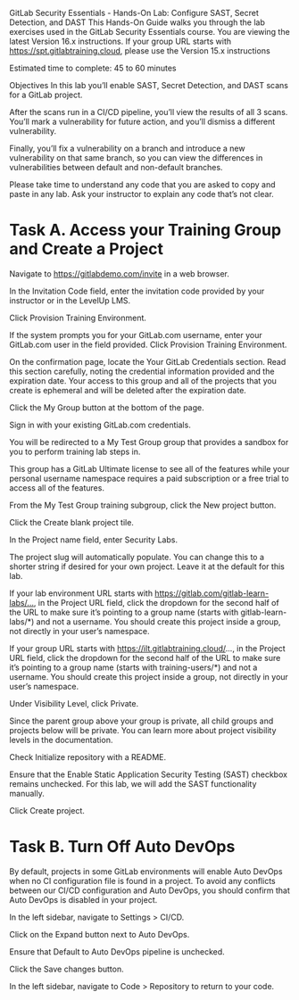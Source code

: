 GitLab Security Essentials - Hands-On Lab: Configure SAST, Secret Detection, and DAST
This Hands-On Guide walks you through the lab exercises used in the GitLab Security Essentials course.
You are viewing the latest Version 16.x instructions. If your group URL starts with https://spt.gitlabtraining.cloud, please use the Version 15.x instructions

Estimated time to complete: 45 to 60 minutes

Objectives
In this lab you’ll enable SAST, Secret Detection, and DAST scans for a GitLab project.

After the scans run in a CI/CD pipeline, you’ll view the results of all 3 scans. You’ll mark a vulnerability for future action, and you’ll dismiss a different vulnerability.

Finally, you’ll fix a vulnerability on a branch and introduce a new vulnerability on that same branch, so you can view the differences in vulnerabilities between default and non-default branches.

Please take time to understand any code that you are asked to copy and paste in any lab. Ask your instructor to explain any code that’s not clear.

# Task A. Access your Training Group and Create a Project
Navigate to https://gitlabdemo.com/invite in a web browser.

In the Invitation Code field, enter the invitation code provided by your instructor or in the LevelUp LMS.

Click Provision Training Environment.

If the system prompts you for your GitLab.com username, enter your GitLab.com user in the field provided. Click Provision Training Environment.

On the confirmation page, locate the Your GitLab Credentials section. Read this section carefully, noting the credential information provided and the expiration date. Your access to this group and all of the projects that you create is ephemeral and will be deleted after the expiration date.

Click the My Group button at the bottom of the page.

Sign in with your existing GitLab.com credentials.

You will be redirected to a My Test Group group that provides a sandbox for you to perform training lab steps in.

This group has a GitLab Ultimate license to see all of the features while your personal username namespace requires a paid subscription or a free trial to access all of the features.

From the My Test Group training subgroup, click the New project button.

Click the Create blank project tile.

In the Project name field, enter Security Labs.

The project slug will automatically populate. You can change this to a shorter string if desired for your own project. Leave it at the default for this lab.

If your lab environment URL starts with https://gitlab.com/gitlab-learn-labs/…, in the Project URL field, click the dropdown for the second half of the URL to make sure it’s pointing to a group name (starts with gitlab-learn-labs/*) and not a username. You should create this project inside a group, not directly in your user’s namespace.

If your group URL starts with https://ilt.gitlabtraining.cloud/..., in the Project URL field, click the dropdown for the second half of the URL to make sure it’s pointing to a group name (starts with training-users/*) and not a username. You should create this project inside a group, not directly in your user’s namespace.

Under Visibility Level, click Private.

Since the parent group above your group is private, all child groups and projects below will be private. You can learn more about project visibility levels in the documentation.

Check Initialize repository with a README.

Ensure that the Enable Static Application Security Testing (SAST) checkbox remains unchecked. For this lab, we will add the SAST functionality manually.

Click Create project.

# Task B. Turn Off Auto DevOps
By default, projects in some GitLab environments will enable Auto DevOps when no CI configuration file is found in a project. To avoid any conflicts between our CI/CD configuration and Auto DevOps, you should confirm that Auto DevOps is disabled in your project.

In the left sidebar, navigate to Settings > CI/CD.

Click on the Expand button next to Auto DevOps.

Ensure that Default to Auto DevOps pipeline is unchecked.

Click the Save changes button.

In the left sidebar, navigate to Code > Repository to return to your code.

